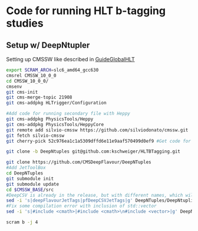 # Code for running HLT b-tagging studies


## Setup w/ DeepNtupler
Setting up CMSSW like described in [GuideGlobalHLT](https://twiki.cern.ch/twiki/bin/view/CMSPublic/SWGuideGlobalHLT)

```bash
export SCRAM_ARCH=slc6_amd64_gcc630
cmsrel CMSSW_10_0_0 
cd CMSSW_10_0_0/
cmsenv
git cms-init
git cms-merge-topic 21908
git cms-addpkg HLTrigger/Configuration

#Add code for running secondary file with Heppy
git cms-addpkg PhysicsTools/Heppy
git cms-addpkg PhysicsTools/HeppyCore
git remote add silvio-cmssw https://github.com/silviodonato/cmssw.git
git fetch silvio-cmssw
git cherry-pick 52c976ea1c1a5309dffd6e11e9aaf570499d0ef9 #Get code for using heppy with RAW+AOD

git clone -b DeepNtuples git@github.com:kschweiger/HLTBTagging.git 

git clone https://github.com/CMSDeepFlavour/DeepNTuples
#Add JetToolBox
cd DeepNTuples
git submodule init
git submodule update
cd $CMSSW_BASE/src 
#DeepCSV is already in the release, but with different names, which will become the defaults in the close future
sed -i 's|deepFlavourJetTags|pfDeepCSVJetTags|g' DeepNTuples/DeepNtuplizer/production/DeepNtuplizer.py
#Fix some compilation error with inclusion of std::vector
sed -i 's|#include <cmath>|#include <cmath>\n#include <vector>|g' DeepNTuples/DeepNtuplizer/interface/sorting_modules.h

scram b -j 4
```


